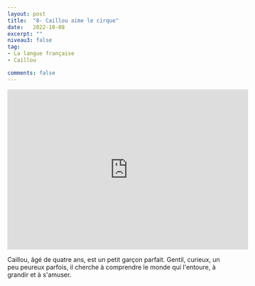 ```yaml
---
layout: post
title:  "8- Caillou aime le cirque"
date:   2022-10-08
excerpt: ""
niveau3: false
tag:
- La langue française
- Caillou

comments: false
---
```

<center>
<img style="display: none;" src="/assets/img/thumbnails/caillou-08.jpg" alt="" width="1" height="1">
<iframe width="542px" height="361px" src="https://www.youtube.com/embed/8jrBp2VImvA?rel=0&controls=1&showinfo=0&modestbranding=1&enablejsapi=1" allowfullscreen frameborder="0" ></iframe></center>

Caillou, âgé de quatre ans, est un petit garçon parfait. Gentil, curieux, un peu peureux parfois, il cherche à comprendre le monde qui l'entoure, à grandir et à s'amuser.
